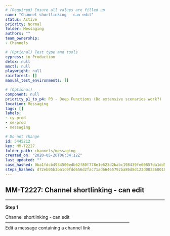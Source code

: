 ```yaml
---
# (Required) Ensure all values are filled up
name: "Channel shortlinking - can edit"
status: Active
priority: Normal
folder: Messaging
authors: ""
team_ownership: 
- Channels

# (Optional) Test type and tools
cypress: in Production
detox: null
mmctl: null
playwright: null
rainforest: []
manual_test_environments: []

# (Optional)
component: null
priority_p1_to_p4: P3 - Deep Functions (Do extensive scenarios work?)
location: Messaging
tags: []
labels: 
- cy-prod
- se-prod
- messaging

# Do not change
id: 5445212
key: MM-T2227
folder_path: channels/messaging
created_on: "2020-05-20T06:34:12Z"
last_updated: ""
case_hashed: 0ba1fdcb4934500edb62f80f778e1e623d2babc198439fe60857da1dd52e96186d9853b6cd2b30f9cc245d59a22b150c
steps_hashed: d72eb05b3ba1c0fdd656d2fac71ad66465792ba86d8d123d00236001018f73f0c6aa15dc3929d1df467d5ab8331135bd
---
```


## MM-T2227: Channel shortlinking - can edit

---

**Step 1**

Channel shortlinking - can edit\
————————————————————————————\
Edit a message containing a channel link

